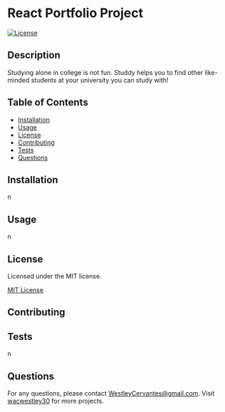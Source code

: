# React Portfolio Project

[![License](https://img.shields.io/badge/License-MIT-green.svg)](https://opensource.org/licenses/MIT)

## Description

Studying alone in college is not fun. Studdy helps you to find other like-minded students at your university you can study with!

## Table of Contents

- [Installation](#installation)
- [Usage](#usage)
- [License](#license)
- [Contributing](#contributing)
- [Tests](#tests)
- [Questions](#questions)

## Installation

n

## Usage

n

## License

Licensed under the MIT license.

[MIT License](https://opensource.org/licenses/MIT)

## Contributing

## Tests

n

## Questions

For any questions, please contact WestleyCervantes@gmail.com. Visit [wacwestley30](https://github.com/wacwestley30) for more projects.
